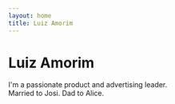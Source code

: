 ```yaml
---
layout: home
title: Luiz Amorim
---
```


# Luiz Amorim

I'm a passionate product and advertising leader.  
Married to Josi. Dad to Alice.
